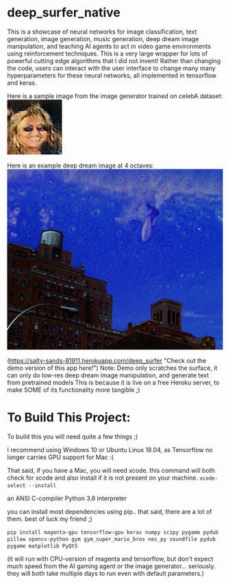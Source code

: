 # deep_surfer_native
This is a showcase of neural networks for image classification, text generation, image generation, music generation, deep dream image manipulation, and teaching AI agents to act in video game environments using reinforcement techniques. This is a very large wrapper for lots of powerful cutting edge algorithms that I did not invent! Rather than changing the code, users can interact with the user interface to change many many hyperparameters for these neural networks, all implemented in tensorflow and keras.


Here is a sample image from the image generator trained on celebA dataset:
![alt text](people-gan/samples/samples_99_4.png)


Here is an example deep dream image at 4 octaves:
![alt text](PythonCWrap/icons/surfingsky-mixed4b.png)


(https://salty-sands-81911.herokuapp.com/deep_surfer "Check out the demo version of this app here!")
Note: Demo only scratches the surface, it can only do low-res deep dream image manipulation, and generate text from pretrained models
This is because it is live on a free Heroku server, to make SOME of its functionality more tangible ;)



# To Build This Project:

To build this you will need quite a few things ;)

I recommend using Windows 10 or Ubuntu Linux 18.04, as Tensorflow no longer carries GPU support for Mac :(

That said, if you have a Mac, you will need xcode.
this command will both check for xcode and also install if it is not present on your machine.
    `xcode-select --install`


an ANSI C-compiler
Python 3.6 interpreter

you can install most dependencies using pip.. that said, there are a lot of them. best of luck my friend ;)

    pip install magenta-gpu tensorflow-gpu keras numpy scipy pygame pydub pillow opencv-python gym gym_super_mario_bros nes_py soundfile pydub pygame matplotlib PyQt5

(it will run with CPU-version of magenta and tensorflow, but don't expect much speed from the AI gaming agent or the image generator...
 seriously. they will both take multiple days to run even with default parameters.)
